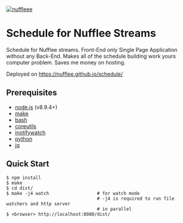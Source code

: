 [![nuffleee](https://img.shields.io/badge/twitch.tv-nufflee-purple?logo=twitch&style=for-the-badge)](https://www.twitch.tv/nuffleee)

# Schedule for Nufflee Streams

Schedule for Nufflee streams. Front-End only Single Page Application without any Back-End. Makes all of the schedule building work yours computer problem. Saves me money on hosting.

Deployed on https://nufflee.github.io/schedule/

## Prerequisites

- [node.js] (v8.9.4+)
- [make]
- [bash]
- [coreutils]
- [inotifywatch]
- [python]
- [jq]

## Quick Start

```console
$ npm install
$ make
$ cd dist/
$ make -j4 watch                  # for watch mode
                                  # -j4 is required to run file watchers and http server
                                  # in parallel
$ <browser> http://localhost:8080/dist/
```

[inotifywait]: https://github.com/rvoicilas/inotify-tools
[node.js]: https://nodejs.org/en/
[make]: https://www.gnu.org/software/make/
[bash]: https://www.gnu.org/software/bash/
[coreutils]: https://www.gnu.org/software/coreutils/coreutils.html
[inotifywatch]: https://github.com/rvoicilas/inotify-tools
[python]: https://www.python.org/
[jq]: https://stedolan.github.io/jq/
